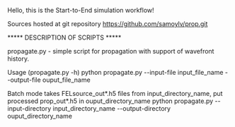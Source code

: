 Hello, this is the Start-to-End simulation workflow!

Sources hosted at git repository https://github.com/samoylv/prop.git

***** DESCRIPTION OF SCRIPTS *****

propagate.py - simple script for propagation with support of wavefront history.

Usage (propagate.py -h) 
python propagate.py --input-file input_file_name --output-file ouput_file_name


Batch mode takes FELsource_out*.h5 files from input_directory_name, put processed prop_out*.h5 in ouput_directory_name
python propagate.py --input-directory input_directory_name --output-directory ouput_directory_name

